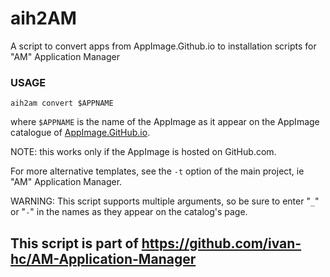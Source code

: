 # aih2AM
A script to convert apps from AppImage.Github.io to installation scripts for "AM" Application Manager

### USAGE

    aih2am convert $APPNAME
where `$APPNAME` is the name of the AppImage as it appear on the AppImage catalogue of [AppImage.GitHub.io](https://appimage.github.io/apps/).

NOTE: this works only if the AppImage is hosted on GitHub.com.

For more alternative templates, see the `-t` option of the main project, ie "AM" Application Manager.

WARNING: This script supports multiple arguments, so be sure to enter "`_`" or "`-`" in the names as they appear on the catalog's page.

## This script is part of https://github.com/ivan-hc/AM-Application-Manager
